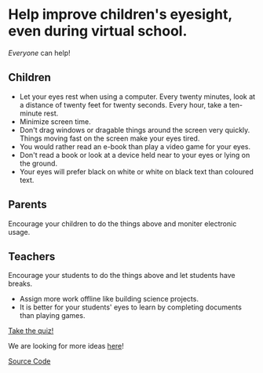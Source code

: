 # Help improve children's eyesight, even during virtual school.

*Everyone* can help!

## Children

- Let your eyes rest when using a computer. Every twenty minutes, look at a distance of twenty feet for twenty seconds. Every hour, take a ten-minute rest.
- Minimize screen time.
- Don't drag windows or dragable things around the screen very quickly. Things moving fast on the screen make your eyes tired.
- You would rather read an e-book than play a video game for your eyes.
- Don't read a book or look at a device held near to your eyes or lying on the ground.
- Your eyes will prefer black on white or white on black text than coloured text.

## Parents

Encourage your children to do the things above and moniter electronic usage.

## Teachers

Encourage your students to do the things above and let students have breaks.

- Assign more work offline like building science projects.
- It is better for your students' eyes to learn by completing documents than playing games.

[Take the quiz!](https://donaldli2020.github.io/Design-Thinking-summer-2021/quiz.html)

We are looking for more ideas [here](https://forms.gle/WDWsUsLcZX5QvjBGA)!

[Source Code](https://raw.githubusercontent.com/donaldli2020/Design-Thinking-summer-2021/main/index.md)